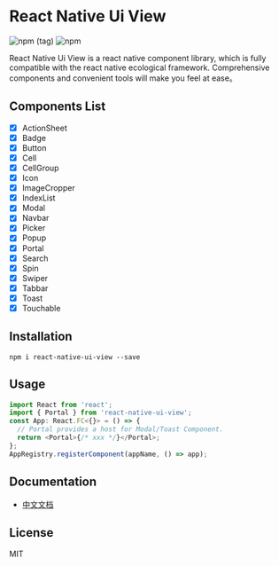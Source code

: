 # React Native Ui View

![npm (tag)](https://img.shields.io/npm/v/react-native-ui-view)
![npm](https://img.shields.io/npm/dm/react-native-ui-view)

React Native Ui View is a react native component library, which is fully compatible with the react native ecological framework. Comprehensive components and convenient tools will make you feel at ease。

## Components List

- [x] ActionSheet
- [x] Badge
- [x] Button
- [x] Cell
- [x] CellGroup
- [x] Icon
- [x] ImageCropper
- [x] IndexList
- [x] Modal
- [x] Navbar
- [x] Picker
- [x] Popup
- [x] Portal
- [x] Search
- [x] Spin
- [x] Swiper
- [x] Tabbar
- [x] Toast
- [x] Touchable

## Installation

```shell
npm i react-native-ui-view --save
```

## Usage

```javascript
import React from 'react';
import { Portal } from 'react-native-ui-view';
const App: React.FC<{}> = () => {
  // Portal provides a host for Modal/Toast Component.
  return <Portal>{/* xxx */}</Portal>;
};
AppRegistry.registerComponent(appName, () => app);
```

## Documentation

- [中文文档](https://guyue88.github.io/react-native-ui-view/)

## License

MIT
